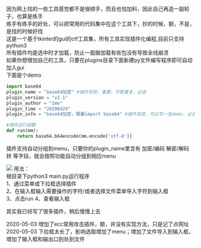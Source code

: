 因为网上找的一些工具感觉都不是很顺手，而且也怕加料，因此自己再造一副轮子，也算是练手  
练手有练手的好处，可以把常用的代码集中在这个工具下，抄的时候，额，不是，是找的时候好找  
这是一个基于tkinter的gui的ctf工具集，所有工具实现插件化编程,目前只支持python3    
所有插件均是选中时才加载，防止一股脑加载有些包没有导致全线崩溃  
如果你想增加自己的工具，只要在plugins目录下面新建py文件编写程序即可自动加入gui  
下面是个demo  
```python
import base64
plugin_name = "base64加密" #插件名称，重要，不能重复，必选
plugin_version = "v1.1"
plugin_author = "1me"
plugin_time = "20200429"
plugin_info = "base64加密，需要import base64" #插件信息，可以写一些demo，必选

#插件运行函数
def run(mm):
    return base64.b64encode(mm.encode('utf-8'))
```  
  
插件支持自动分组到menu，只要你的plugin_name里含有 加密/编码  解密/解码 转 等字段，就会按照功能自动分组到相应menu  


![](https://github.com/haysengithub/ctftools/blob/master/res/gui.JPG)
用法：  
根目录下python3 main.py运行程序    
1、通过菜单或下拉框选择插件  
2、在输入框输入需要操作的字符/或者选择文件菜单导入字符到输入框  
3、点击run
4、查看输入框  

其实我已经写了很多插件，稍后慢慢上去  

2020-05-03 增加了ecc常用攻击插件，额，并没有实现方法，只是记了点网址    
2020-05-03 下拉框太长了，影响选取增加了menu；增加了文件导入到输入框，增加了输入框和输出口到处到文件


